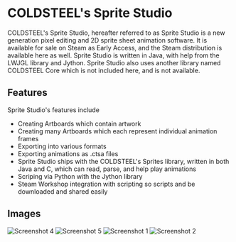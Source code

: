 # COLDSTEEL's Sprite Studio
COLDSTEEL's Sprite Studio, hereafter referred to as Sprite Studio is a new generation pixel editing and 2D sprite sheet animation software. It is available for sale on Steam as Early Access, and the Steam 
distribution is available here as well. Sprite Studio is written in Java, with help from the LWJGL library and Jython. Sprite Studio also uses another library named COLDSTEEL Core which is not included here,
and is not available.
## Features
Sprite Studio's features include
* Creating Artboards which contain artwork
* Creating many Artboards which each represent individual animation frames
* Exporting into various formats
* Exporting animations as .ctsa files
* Sprite Studio ships with the COLDSTEEL's Sprites library, written in both Java and C, which can read, parse, and help play animations
* Scriping via Python with the Jython library
* Steam Workshop integration with scripting so scripts and be downloaded and shared easily

## Images
![Screenshot 4](https://github.com/Chris-Brown15/COLDSTEELs-Sprite-Studio/assets/77124268/e0d4f4de-1f2d-4761-8f4f-ed7f425fedd1)
![Screenshot 5](https://github.com/Chris-Brown15/COLDSTEELs-Sprite-Studio/assets/77124268/d28e59c4-4c0b-4d6c-a1a3-a8e1cc0671a7)
![Screenshot 1](https://github.com/Chris-Brown15/COLDSTEELs-Sprite-Studio/assets/77124268/3cf0299c-e3d4-4f20-8722-39ab6024cbae)
![Screenshot 2](https://github.com/Chris-Brown15/COLDSTEELs-Sprite-Studio/assets/77124268/ccd31300-1d50-4238-ae96-d2476fe7577d)
